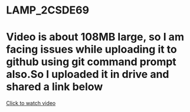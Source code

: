 # LAMP_2CSDE69

# Video is about 108MB large, so I am facing issues while uploading it to github using git command prompt also.So I uploaded it in drive and shared a link below
[Click to watch video](https://drive.google.com/file/d/1ha_atVuxecEA6El1yMHwKu5H5S6AZjK1/view?usp=sharing)
